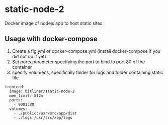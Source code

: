 # static-node-2
Docker image of nodejs app to host static sites

## Usage with docker-compose

1. Create a fig.yml or docker-compose.yml (install docker-compose if you did not do it yet)
2. Set ports parameter specifying the port to bind to port 80 of the container
3. specify volumens, specifically folder for logs and folder containing static file 


```
frontend:
  image: bitliner/static-node-2
  mem_limit: 512m
  ports:
    - 9001:80
  volumes:
    - ./public:/usr/src/app/dist
    - ./logs:/usr/src/app/logs

```


